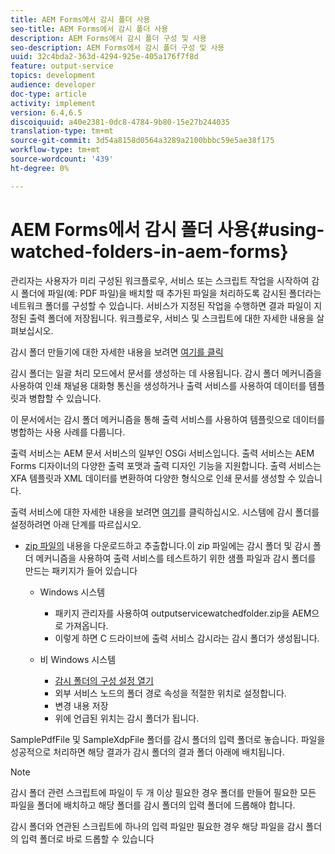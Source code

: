 ```yaml
---
title: AEM Forms에서 감시 폴더 사용
seo-title: AEM Forms에서 감시 폴더 사용
description: AEM Forms에서 감시 폴더 구성 및 사용
seo-description: AEM Forms에서 감시 폴더 구성 및 사용
uuid: 32c4bda2-363d-4294-925e-405a176f7f8d
feature: output-service
topics: development
audience: developer
doc-type: article
activity: implement
version: 6.4,6.5
discoiquuid: a40e2381-0dc8-4784-9b80-15e27b244035
translation-type: tm+mt
source-git-commit: 3d54a8158d0564a3289a2100bbbc59e5ae38f175
workflow-type: tm+mt
source-wordcount: '439'
ht-degree: 0%

---
```



# AEM Forms에서 감시 폴더 사용{#using-watched-folders-in-aem-forms}

관리자는 사용자가 미리 구성된 워크플로우, 서비스 또는 스크립트 작업을 시작하여 감시 폴더에 파일(예: PDF 파일)을 배치할 때 추가된 파일을 처리하도록 감시된 폴더라는 네트워크 폴더를 구성할 수 있습니다. 서비스가 지정된 작업을 수행하면 결과 파일이 지정된 출력 폴더에 저장됩니다. 워크플로우, 서비스 및 스크립트에 대한 자세한 내용을 살펴보십시오.

감시 폴더 만들기에 대한 자세한 내용을 보려면 [여기를 클릭](https://helpx.adobe.com/experience-manager/6-4/forms/using/Creating-Configure-watched-folder.html)

감시 폴더는 일괄 처리 모드에서 문서를 생성하는 데 사용됩니다. 감시 폴더 메커니즘을 사용하여 인쇄 채널용 대화형 통신을 생성하거나 출력 서비스를 사용하여 데이터를 템플릿과 병합할 수 있습니다.

이 문서에서는 감시 폴더 메커니즘을 통해 출력 서비스를 사용하여 템플릿으로 데이터를 병합하는 사용 사례를 다룹니다.

출력 서비스는 AEM 문서 서비스의 일부인 OSGi 서비스입니다. 출력 서비스는 AEM Forms 디자이너의 다양한 출력 포맷과 출력 디자인 기능을 지원합니다. 출력 서비스는 XFA 템플릿과 XML 데이터를 변환하여 다양한 형식으로 인쇄 문서를 생성할 수 있습니다.

출력 서비스에 대한 자세한 내용을 보려면 [여기](https://helpx.adobe.com/aem-forms/6/output-service.html)를 클릭하십시오.
시스템에 감시 폴더를 설정하려면 아래 단계를 따르십시오.
* [zip 파일의](assets/outputservicewatchedfolderkt.zip) 내용을 다운로드하고 추출합니다.이 zip 파일에는 감시 폴더 및 감시 폴더 메커니즘을 사용하여 출력 서비스를 테스트하기 위한 샘플 파일과 감시 폴더를 만드는 패키지가 들어 있습니다
   * Windows 시스템

      * 패키지 관리자를 사용하여 outputservicewatchedfolder.zip을 AEM으로 가져옵니다.
      * 이렇게 하면 C 드라이브에 출력 서비스 감시라는 감시 폴더가 생성됩니다.
   * 비 Windows 시스템
      * [감시 폴더의 구성 설정 열기](http://localhost:4502/crx/de/index.jsp#/etc/fd/watchfolder/config/outputservice)
      * 외부 서비스 노드의 폴더 경로 속성을 적절한 위치로 설정합니다.
      * 변경 내용 저장
      * 위에 언급된 위치는 감시 폴더가 됩니다.

SamplePdfFile 및 SampleXdpFile 폴더를 감시 폴더의 입력 폴더로 놓습니다. 파일을 성공적으로 처리하면 해당 결과가 감시 폴더의 결과 폴더 아래에 배치됩니다.


>[!NOTE]
>
>감시 폴더 관련 스크립트에 파일이 두 개 이상 필요한 경우 폴더를 만들어 필요한 모든 파일을 폴더에 배치하고 해당 폴더를 감시 폴더의 입력 폴더에 드롭해야 합니다.
>
>감시 폴더와 연관된 스크립트에 하나의 입력 파일만 필요한 경우 해당 파일을 감시 폴더의 입력 폴더로 바로 드롭할 수 있습니다

